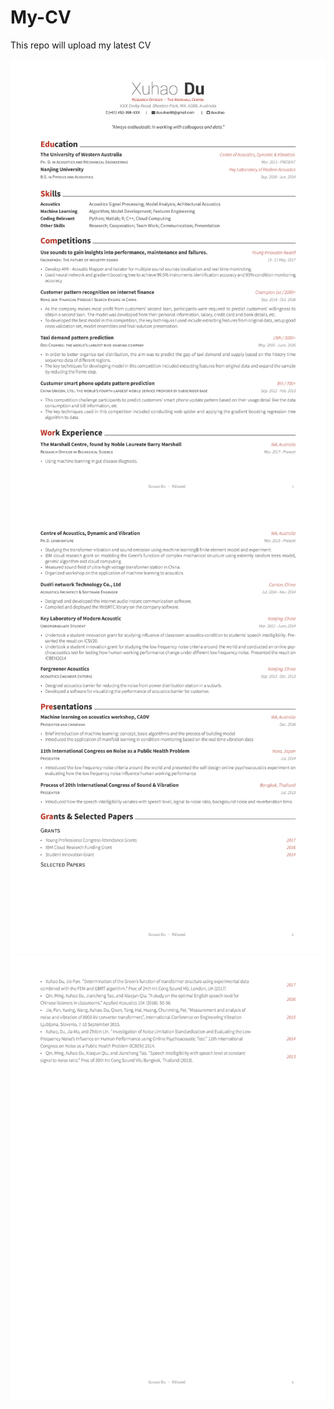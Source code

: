 # My-CV
This repo will upload my latest CV

![alt text](https://github.com/duxuhao/My-CV/blob/master/resume.jpg)
![alt text](https://github.com/duxuhao/My-CV/blob/master/resume2.jpg)
![alt text](https://github.com/duxuhao/My-CV/blob/master/resume3.jpg)
